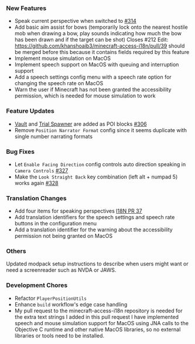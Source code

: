 [//]: # (Manually copy the latest.md to /docs/changelog.md, then copy the default.md to the latest.md at every release time.)

### New Features

- Speak current perspective when switched to [#314](https://github.com/khanshoaib3/minecraft-access/issues/314)
- Add basic aim assist for bows (temporarily lock onto the nearest hostile mob when drawing a bow, play sounds indicating how much the bow has been drawn and if the target can be shot)
Closes #212
Edit: https://github.com/khanshoaib3/minecraft-access-i18n/pull/39 should be merged before this because it contains fields required by this feature
- Implement mouse simulation on MacOS
- Implement speech support on MacOS with queuing and interruption support
- Add a speech settings config menu with a speech rate option for changing the speech rate on MacOS
- Warn the user if Minecraft has not been granted the accessibility permission, which is needed for mouse simulation to work

### Feature Updates

- [Vault](https://minecraft.wiki/w/Vault) and [Trial Spawner](https://minecraft.wiki/w/Trial_Spawner) are added as POI blocks [#306](https://github.com/khanshoaib3/minecraft-access/issues/306)
- Remove `Position Narrator Format` config since it seems duplicate with single number narrating formats

### Bug Fixes

- Let `Enable Facing Direction` config controls auto direction speaking in `Camera Controls` [#327](https://github.com/khanshoaib3/minecraft-access/issues/327)
- Make the `Look Straight Back` key combination (left alt + numpad 5) works again [#328](https://github.com/khanshoaib3/minecraft-access/issues/328)

### Translation Changes

- Add four items for speaking perspectives [I18N PR 37](https://github.com/khanshoaib3/minecraft-access-i18n/pull/37)
- Add translation identifiers for the speech settings and speech rate buttons in the configuration menu
- Add a translation identifier for the warning about the accessibility permission not being granted on MacOS

### Others

Updated modpack setup instructions to describe when users might want or need a screenreader such as NVDA or JAWS.

### Development Chores

- Refactor `PlayerPositionUtils`
- Enhance `build` workflow's edge case handling
- My pull request to the minecraft-access-i18n repository is needed for the extra text strings I added in this pull request
I have implemented speech and mouse simulation support for MacOS using JNA calls to the Objective C runtime and other native MacOS libraries, so no external libraries or tools need to be installed.
